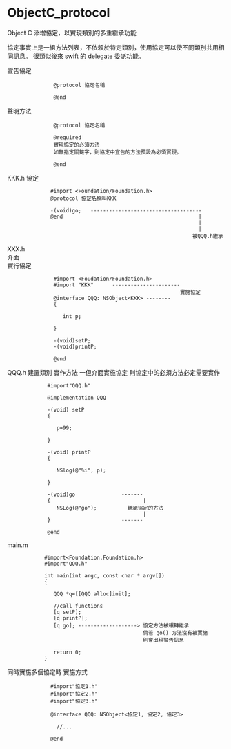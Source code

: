 # ObjectC_protocol
Object C 添增協定，以實現類別的多重繼承功能

協定事實上是一組方法列表，不依賴於特定類別，使用協定可以使不同類別共用相同訊息。
很類似後來 swift 的 delegate 委派功能。

宣告協定
 
                   @protocol 協定名稱
                   
                   @end
                   
聲明方法

                   @protocol 協定名稱
                   
                   @required 
                   實現協定的必須方法
                   如無指定關鍵字，則協定中宣告的方法預設為必須實現。
                   
                   @end
                   
KKK.h
協定

                  #import <Foundation/Foundation.h>
                  @protocol 協定名稱叫KKK
                  
                  -(void)go;   ------------------------------------
                  @end                                            |
                                                                  |
                                                                  |
                                                                被QQQ.h繼承
XXX.h                                                             
介面                                                               
實行協定                                                            
                                                                 
                   #import <Foudation/Foundation.h>               
                   #import "KKK"      ----------------------
                                                            實施協定
                   @interface QQQ: NSObject<KKK> --------
                   {
                   
                      int p;
                   
                   }
                   
                   -(void)setP;
                   -(void)printP;
                   
                   @end


QQQ.h
建置類別
實作方法
一但介面實施協定
則協定中的必須方法必定需要實作

                 #import"QQQ.h"
                 
                 @implementation QQQ
                 
                 -(void) setP
                 {
                 
                    p=99;
                 
                 }
                 
                 -(void) printP
                 {
                 
                    NSlog(@"%i", p);
                 
                 }
                 
                 -(void)go               -------
                 {                              |
                    NSLog(@"go");          繼承協定的方法
                                                |  
                 }                       -------
                  
                 @end

main.m

                #import<Foundation.Foundation.h>
                #import"QQQ.h"
                
                int main(int argc, const char * argv[])
                {
                
                   QQQ *q=[[QQQ alloc]init];
                   
                   //call functions
                   [q setP];
                   [q printP];
                   [q go]; -------------------> 協定方法被輾轉繼承
                                                倘若 go() 方法沒有被實施
                                                則會出現警告訊息
                
                   return 0;
                }


同時實施多個協定時
實施方式

                  #import"協定1.h"
                  #import"協定2.h"
                  #import"協定3.h"
                  
                  @interface QQQ: NSObject<協定1, 協定2, 協定3>
                  
                    //...
                    
                  @end

               
